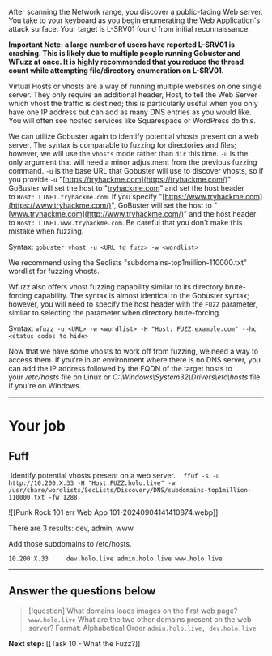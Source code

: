 After scanning the Network range, you discover a public-facing Web server. You take to your keyboard as you begin enumerating the Web Application's attack surface. Your target is L-SRV01 found from initial reconnaissance.

**Important Note: a large number of users have reported L-SRV01 is crashing. This is likely due to multiple people running Gobuster and WFuzz at once. It is highly recommended that you reduce the thread count while attempting file/directory enumeration on L-SRV01.**

Virtual Hosts or vhosts are a way of running multiple websites on one single server. They only require an additional header, Host, to tell the Web Server which vhost the traffic is destined; this is particularly useful when you only have one IP address but can add as many DNS entries as you would like. You will often see hosted services like Squarespace or WordPress do this.  

We can utilize Gobuster again to identify potential vhosts present on a web server. The syntax is comparable to fuzzing for directories and files; however, we will use the `vhosts` mode rather than `dir` this time. `-u` is the only argument that will need a minor adjustment from the previous fuzzing command. `-u` is the base URL that Gobuster will use to discover vhosts, so if you provide `-u` "[https://tryhackme.com](https://tryhackme.com/)" GoBuster will set the host to "[tryhackme.com](http://tryhackme.com/)" and set the host header to `Host: LINE1.tryhackme.com`. If you specify "[https://www.tryhackme.com](https://www.tryhackme.com/)", GoBuster will set the host to "[www.tryhackme.com](http://www.tryhackme.com/)" and the host header to `Host: LINE1.www.tryhackme.com`. Be careful that you don't make this mistake when fuzzing.  

Syntax: `gobuster vhost -u <URL to fuzz> -w <wordlist>`

We recommend using the Seclists "subdomains-top1million-110000.txt" wordlist for fuzzing vhosts.

Wfuzz also offers vhost fuzzing capability similar to its directory brute-forcing capability. The syntax is almost identical to the Gobuster syntax; however, you will need to specify the host header with the `FUZZ` parameter, similar to selecting the parameter when directory brute-forcing.  

Syntax: `wfuzz -u <URL> -w <wordlist> -H "Host: FUZZ.example.com" --hc <status codes to hide>`

Now that we have some vhosts to work off from fuzzing, we need a way to access them. If you're in an environment where there is no DNS server, you can add the IP address followed by the FQDN of the target hosts to your _/etc/hosts_ file on Linux or _C:\\Windows\\System32\\Drivers\\etc\\hosts_ file if you're on Windows.


---

# Your job

## Fuff

 Identify potential vhosts present on a web server.
 
 `ffuf -s -u http://10.200.X.33 -H "Host:FUZZ.holo.live" -w /usr/share/wordlists/SecLists/Discovery/DNS/subdomains-top1million-110000.txt -fw 1288`

![[Punk Rock 101 err Web App 101-20240904141410874.webp]]

There are 3 results: dev, admin, www.

Add those subdomains to /etc/hosts.

`10.200.X.33     dev.holo.live admin.holo.live www.holo.live` 


---

## Answer the questions below

> [!question]
> What domains loads images on the first web page?
> `www.holo.live`
> What are the two other domains present on the web server? Format: Alphabetical Order
> `admin.holo.live, dev.holo.live`

**Next step:** [[Task 10 - What the Fuzz?]]